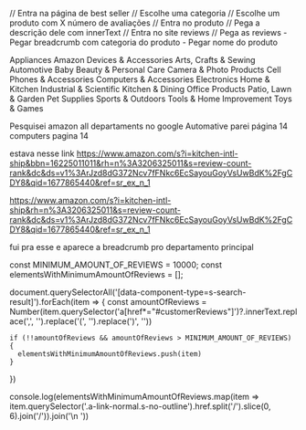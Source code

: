 // Entra na página de best seller
// Escolhe uma categoria
// Escolhe um produto com X número de avaliações
// Entra no produto
// Pega a descrição dele com innerText
// Entra no site reviews
// Pega as reviews - Pegar breadcrumb com categoria do produto - Pegar nome do produto

Appliances
Amazon Devices & Accessories
Arts, Crafts & Sewing
Automotive
Baby
Beauty & Personal Care
Camera & Photo Products
Cell Phones & Accessories
Computers & Accessories
Electronics
Home & Kitchen
Industrial & Scientific
Kitchen & Dining
Office Products
Patio, Lawn & Garden
Pet Supplies
Sports & Outdoors
Tools & Home Improvement
Toys & Games

Pesquisei amazon all departaments no google
Automative parei página 14
computers pagina 14

estava nesse link
https://www.amazon.com/s?i=kitchen-intl-ship&bbn=16225011011&rh=n%3A3206325011&s=review-count-rank&dc&ds=v1%3ArJzd8dG372Ncv7fFNkc6EcSayouGoyVsUwBdK%2FgCDY8&qid=1677865440&ref=sr_ex_n_1

https://www.amazon.com/s?i=kitchen-intl-ship&rh=n%3A3206325011&s=review-count-rank&dc&ds=v1%3ArJzd8dG372Ncv7fFNkc6EcSayouGoyVsUwBdK%2FgCDY8&qid=1677865440&ref=sr_ex_n_1

fui pra esse e aparece a breadcrumb pro departamento principal

const MINIMUM_AMOUNT_OF_REVIEWS = 10000;
const elementsWithMinimumAmountOfReviews = [];

document.querySelectorAll('[data-component-type=s-search-result]').forEach(item => {
const amountOfReviews = Number(item.querySelector('a[href*="#customerReviews"]')?.innerText.replace(',', '').replace('(', '').replace(')', ''))

    if (!!amountOfReviews && amountOfReviews > MINIMUM_AMOUNT_OF_REVIEWS) {
      elementsWithMinimumAmountOfReviews.push(item)
    }

})

console.log(elementsWithMinimumAmountOfReviews.map(item => item.querySelector('.a-link-normal.s-no-outline').href.split('/').slice(0, 6).join('/')).join('\n '))
